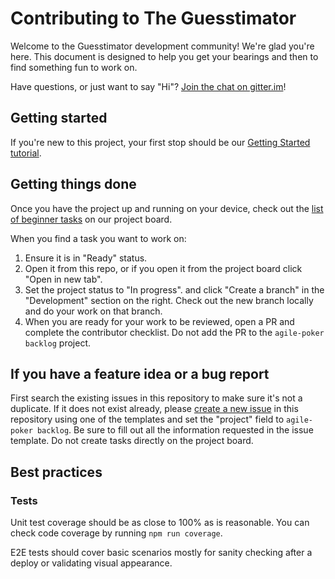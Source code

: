# Contributing to The Guesstimator

Welcome to the Guesstimator development community! We're glad you're here. This
document is designed to help you get your bearings and then to find something
fun to work on.

Have questions, or just want to say "Hi"? [Join the chat on
gitter.im](https://gitter.im/skill-collectors/agile-poker)!

## Getting started

If you're new to this project, your first stop should be our [Getting Started tutorial](https://skill-collectors.github.io/agile-poker/tutorials/getting-started).

## Getting things done

Once you have the project up and running on your device, check out the [list of beginner tasks](https://github.com/orgs/skill-collectors/projects/1/views/6) on our project board.

When you find a task you want to work on:

1. Ensure it is in "Ready" status.
1. Open it from this repo, or if you open it from the project board click "Open in new tab".
1. Set the project status to "In progress". and click "Create a branch" in the "Development" section on the right. Check out the new branch locally and do your work on that branch.
1. When you are ready for your work to be reviewed, open a PR and complete the contributor checklist. Do not add the PR to the `agile-poker backlog` project.

## If you have a feature idea or a bug report

First search the existing issues in this repository to make sure it's not a duplicate. If it does not exist already, please [create a new issue](https://github.com/skill-collectors/agile-poker/issues/new/choose) in this repository using one of the templates and set the "project" field to `agile-poker backlog`. Be sure to fill out all the information requested in the issue template. Do not create tasks directly on the project board.

## Best practices

### Tests

Unit test coverage should be as close to 100% as is reasonable. You can check
code coverage by running `npm run coverage`.

E2E tests should cover basic scenarios mostly for sanity checking after a
deploy or validating visual appearance.
